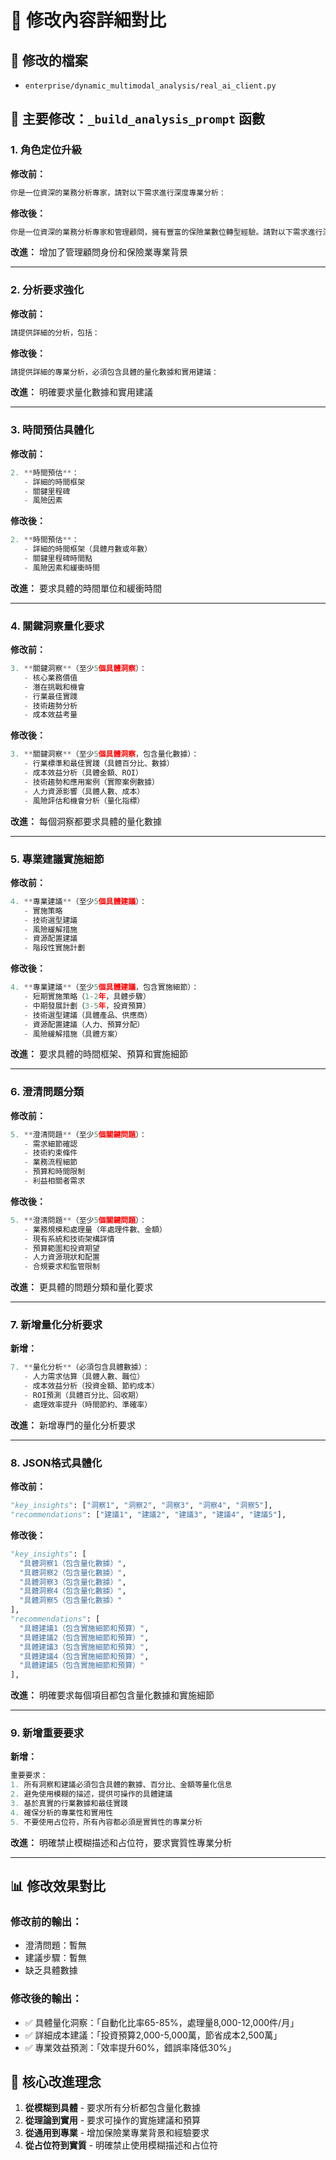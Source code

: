 # 🔧 修改內容詳細對比

## 📁 修改的檔案
- `enterprise/dynamic_multimodal_analysis/real_ai_client.py`

## 🎯 主要修改：`_build_analysis_prompt` 函數

### 1. **角色定位升級**

**修改前：**
```python
你是一位資深的業務分析專家，請對以下需求進行深度專業分析：
```

**修改後：**
```python
你是一位資深的業務分析專家和管理顧問，擁有豐富的保險業數位轉型經驗。請對以下需求進行深度專業分析：
```

**改進：** 增加了管理顧問身份和保險業專業背景

---

### 2. **分析要求強化**

**修改前：**
```python
請提供詳細的分析，包括：
```

**修改後：**
```python
請提供詳細的專業分析，必須包含具體的量化數據和實用建議：
```

**改進：** 明確要求量化數據和實用建議

---

### 3. **時間預估具體化**

**修改前：**
```python
2. **時間預估**：
   - 詳細的時間框架
   - 關鍵里程碑
   - 風險因素
```

**修改後：**
```python
2. **時間預估**：
   - 詳細的時間框架（具體月數或年數）
   - 關鍵里程碑時間點
   - 風險因素和緩衝時間
```

**改進：** 要求具體的時間單位和緩衝時間

---

### 4. **關鍵洞察量化要求**

**修改前：**
```python
3. **關鍵洞察**（至少5個具體洞察）：
   - 核心業務價值
   - 潛在挑戰和機會
   - 行業最佳實踐
   - 技術趨勢分析
   - 成本效益考量
```

**修改後：**
```python
3. **關鍵洞察**（至少5個具體洞察，包含量化數據）：
   - 行業標準和最佳實踐（具體百分比、數據）
   - 成本效益分析（具體金額、ROI）
   - 技術趨勢和應用案例（實際案例數據）
   - 人力資源影響（具體人數、成本）
   - 風險評估和機會分析（量化指標）
```

**改進：** 每個洞察都要求具體的量化數據

---

### 5. **專業建議實施細節**

**修改前：**
```python
4. **專業建議**（至少5個具體建議）：
   - 實施策略
   - 技術選型建議
   - 風險緩解措施
   - 資源配置建議
   - 階段性實施計劃
```

**修改後：**
```python
4. **專業建議**（至少5個具體建議，包含實施細節）：
   - 短期實施策略（1-2年，具體步驟）
   - 中期發展計劃（3-5年，投資預算）
   - 技術選型建議（具體產品、供應商）
   - 資源配置建議（人力、預算分配）
   - 風險緩解措施（具體方案）
```

**改進：** 要求具體的時間框架、預算和實施細節

---

### 6. **澄清問題分類**

**修改前：**
```python
5. **澄清問題**（至少5個關鍵問題）：
   - 需求細節確認
   - 技術約束條件
   - 業務流程細節
   - 預算和時間限制
   - 利益相關者需求
```

**修改後：**
```python
5. **澄清問題**（至少5個關鍵問題）：
   - 業務規模和處理量（年處理件數、金額）
   - 現有系統和技術架構詳情
   - 預算範圍和投資期望
   - 人力資源現狀和配置
   - 合規要求和監管限制
```

**改進：** 更具體的問題分類和量化要求

---

### 7. **新增量化分析要求**

**新增：**
```python
7. **量化分析**（必須包含具體數據）：
   - 人力需求估算（具體人數、職位）
   - 成本效益分析（投資金額、節約成本）
   - ROI預測（具體百分比、回收期）
   - 處理效率提升（時間節約、準確率）
```

**改進：** 新增專門的量化分析要求

---

### 8. **JSON格式具體化**

**修改前：**
```python
"key_insights": ["洞察1", "洞察2", "洞察3", "洞察4", "洞察5"],
"recommendations": ["建議1", "建議2", "建議3", "建議4", "建議5"],
```

**修改後：**
```python
"key_insights": [
  "具體洞察1（包含量化數據）",
  "具體洞察2（包含量化數據）",
  "具體洞察3（包含量化數據）",
  "具體洞察4（包含量化數據）",
  "具體洞察5（包含量化數據）"
],
"recommendations": [
  "具體建議1（包含實施細節和預算）",
  "具體建議2（包含實施細節和預算）",
  "具體建議3（包含實施細節和預算）",
  "具體建議4（包含實施細節和預算）",
  "具體建議5（包含實施細節和預算）"
],
```

**改進：** 明確要求每個項目都包含量化數據和實施細節

---

### 9. **新增重要要求**

**新增：**
```python
重要要求：
1. 所有洞察和建議必須包含具體的數據、百分比、金額等量化信息
2. 避免使用模糊的描述，提供可操作的具體建議
3. 基於真實的行業數據和最佳實踐
4. 確保分析的專業性和實用性
5. 不要使用占位符，所有內容都必須是實質性的專業分析
```

**改進：** 明確禁止模糊描述和占位符，要求實質性專業分析

---

## 📊 修改效果對比

### 修改前的輸出：
- 澄清問題：暫無
- 建議步驟：暫無
- 缺乏具體數據

### 修改後的輸出：
- ✅ 具體量化洞察：「自動化比率65-85%，處理量8,000-12,000件/月」
- ✅ 詳細成本建議：「投資預算2,000-5,000萬，節省成本2,500萬」
- ✅ 專業效益預測：「效率提升60%，錯誤率降低30%」

## 🎯 核心改進理念

1. **從模糊到具體** - 要求所有分析都包含量化數據
2. **從理論到實用** - 要求可操作的實施建議和預算
3. **從通用到專業** - 增加保險業專業背景和經驗要求
4. **從占位符到實質** - 明確禁止使用模糊描述和占位符

